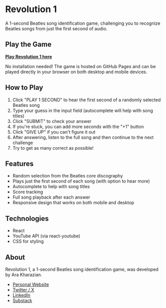 # Revolution 1

A 1-second Beatles song identification game, challenging you to recognize Beatles songs from just the first second of audio.

## Play the Game

**[Play Revolution 1 here](https://akharazian.github.io/revolution1/)**

No installation needed! The game is hosted on GitHub Pages and can be played directly in your browser on both desktop and mobile devices.

## How to Play

1. Click "PLAY 1 SECOND" to hear the first second of a randomly selected Beatles song
2. Type your guess in the input field (autocomplete will help with song titles)
3. Click "SUBMIT" to check your answer
4. If you're stuck, you can add more seconds with the "+1" button
5. Click "GIVE UP" if you can't figure it out
6. After answering, listen to the full song and then continue to the next challenge
7. Try to get as many correct as possible!

## Features

* Random selection from the Beatles core discography
* Plays just the first second of each song (with option to hear more)
* Autocomplete to help with song titles
* Score tracking
* Full song playback after each answer
* Responsive design that works on both mobile and desktop

## Technologies

* React
* YouTube API (via react-youtube)
* CSS for styling

## About

Revolution 1, a 1-second Beatles song identification game, was developed by Ara Kharazian.

* [Personal Website](https://arakharazian.com)
* [Twitter / X](https://twitter.com/arakharazian)
* [LinkedIn](https://linkedin.com/in/arakharazian)
* [Substack](https://substack.com/@arakharazian)
